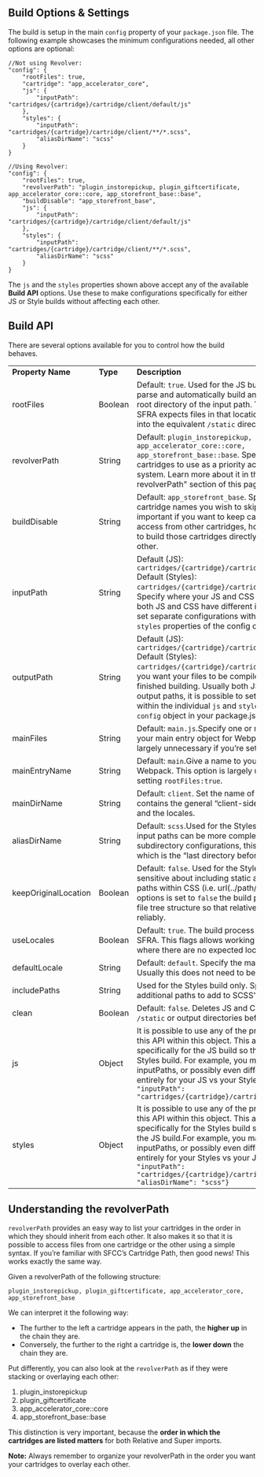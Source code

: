 ## Build Options & Settings

The build is setup in the main `config` property of your `package.json` file. The following example
showcases the minimum configurations needed, all other options are optional:

    //Not using Revolver:
    "config": {
        "rootFiles": true,
        "cartridge": "app_accelerator_core",
        "js": {
    	    "inputPath": "cartridges/{cartridge}/cartridge/client/default/js"
        },
        "styles": {
    	    "inputPath": "cartridges/{cartridge}/cartridge/client/**/*.scss",
    	    "aliasDirName": "scss"
        }
    }

    //Using Revolver:
    "config": {
        "rootFiles": true,
        "revolverPath": "plugin_instorepickup, plugin_giftcertificate, app_accelerator_core::core, app_storefront_base::base",
        "buildDisable": "app_storefront_base",
        "js": {
    	    "inputPath": "cartridges/{cartridge}/cartridge/client/default/js"
        },
        "styles": {
    	    "inputPath": "cartridges/{cartridge}/cartridge/client/**/*.scss",
    	    "aliasDirName": "scss"
        }
    }

The `js` and the `styles` properties shown above accept any of the available **Build API** options.
Use these to make configurations specifically for either JS or Style builds without affecting each
other.

## Build API

There are several options available for you to control how the build behaves.

|                      |          |                                                                                                                                                                                                                                                                                                                                                                                                                                              |
| -------------------- | -------- | -------------------------------------------------------------------------------------------------------------------------------------------------------------------------------------------------------------------------------------------------------------------------------------------------------------------------------------------------------------------------------------------------------------------------------------------- |
| **Property Name**    | **Type** | **Description**                                                                                                                                                                                                                                                                                                                                                                                                                              |
| rootFiles            | Boolean  | Default: `true`. Used for the JS build. Whether or not to parse and automatically build any JS files found at the root directory of the input path. This is necessary since SFRA expects files in that location to be built and placed into the equivalent `/static` directory.                                                                                                                                                              |
| revolverPath         | String   | Default: `plugin_instorepickup, plugin_giftcertificate, app_accelerator_core::core, app_storefront_base::base`. Specify one or more cartridges to use as a priority access and fallback system. Learn more about it in the "Understanding the revolverPath" section of this page.                                                                                                                                                            |
| buildDisable         | String   | Default: `app_storefront_base`. Specify one or more cartridge names you wish to skip the build on. This is important if you want to keep cartridges available for access from other cartridges, however you do not want to build those cartridges directly for one reason or the other.                                                                                                                                                      |
| inputPath            | String   | Default (JS): `cartridges/{cartridge}/cartridge/client/default/js` Default (Styles): `cartridges/{cartridge}/cartridge/client/**/*.scss`. Specify where your JS and CSS files are located. Usually both JS and CSS have different input paths, it is possible set separate configurations within the individual `js` and `styles` properties of the config object.                                                                           |
| outputPath           | String   | Default (JS): `cartridges/{cartridge}/cartridge/static/default/js` Default (Styles): `cartridges/{cartridge}/cartridge/static` Specify where you want your files to be compiled to after they’re finished building. Usually both JS and CSS have different output paths, it is possible to set separate configurations within the individual `js` and `styles` properties of the `config` object in your package.json file.                  |
| mainFiles            | String   | Default: `main.js`.Specify one or more files to attach to your main entry object for Webpack. This option is largely unnecessary if you’re setting `rootFiles:true`.                                                                                                                                                                                                                                                                         |
| mainEntryName        | String   | Default: `main`.Give a name to your main entry object for Webpack. This option is largely unnecessary if you’re setting `rootFiles:true`.                                                                                                                                                                                                                                                                                                    |
| mainDirName          | String   | Default: `client`. Set the name of the directory that contains the general “client-side files”, i.e. “js”, “scss”, and the locales.                                                                                                                                                                                                                                                                                                          |
| aliasDirName         | String   | Default: `scss`.Used for the Styles build only.Since Styles input paths can be more complex due to locale and subdirectory configurations, this property specified which is the “last directory before SCSS root”.                                                                                                                                                                                                                           |
| keepOriginalLocation | Boolean  | Default: `false`. Used for the Styles build only. SFRA is not sensitive about including static assets using relative paths within CSS (i.e. url(../path/to/file.png)). When this options is set to `false` the build process flattens the CSS file tree structure so that relative paths can be used reliably.                                                                                                                               |
| useLocales           | Boolean  | Default: `true`. The build process can be used outside of SFRA. This flags allows working with file structures where there are no expected locale subdirectories.                                                                                                                                                                                                                                                                            |
| defaultLocale        | String   | Default: `default`. Specify the main locale for your site. Usually this does not need to be changed.                                                                                                                                                                                                                                                                                                                                         |
| includePaths         | String   | Used for the Styles build only. Specify one or more additional paths to add to SCSS' includePaths setting.                                                                                                                                                                                                                                                                                                                                   |
| clean                | Boolean  | Default: `false`. Deletes JS and CSS files found within the `/static` or output directories before starting a build.                                                                                                                                                                                                                                                                                                                         |
| js                   | Object   | It is possible to use any of the properties described in this API within this object. This allows to set options specifically for the JS build so that it doesn’t affect the Styles build. For example, you may want to have separate inputPaths, or possibly even different revolverPaths entirely for your JS vs your Styles build. `"js": { "inputPath": "cartridges/{cartridge}/cartridge/client/default/js"}`                           |
| styles               | Object   | It is possible to use any of the properties described in this API within this object. This allows to set options specifically for the Styles build so that it doesn’t affect the JS build.For example, you may want to have separate inputPaths, or possibly even different revolverPaths entirely for your Styles vs your JS build. `"styles": { "inputPath": "cartridges/{cartridge}/cartridge/client/**/*.scss", "aliasDirName": "scss"}` |

## Understanding the revolverPath

`revolverPath` provides an easy way to list your cartridges in the order in which they should
inherit from each other. It also makes it so that it is possible to access files from one cartridge
or the other using a simple syntax. If you’re familiar with SFCC’s Cartridge Path, then good news!
This works exactly the same way.

Given a revolverPath of the following structure:

`plugin_instorepickup, plugin_giftcertificate, app_accelerator_core, app_storefront_base`

We can interpret it the following way:

- The further to the left a cartridge appears in the path, the **higher up** in the chain they are.
- Conversely, the further to the right a cartridge is, the **lower down** the chain they are.

Put differently, you can also look at the `revolverPath` as if they were stacking or overlaying each
other:

1.  plugin_instorepickup
2.  plugin_giftcertificate
3.  app_accelerator_core::core
4.  app_storefront_base::base

This distinction is very important, because the **order in which the cartridges are listed matters**
for both Relative and Super imports.

**Note:** Always remember to organize your revolverPath in the order you want your cartridges to
overlay each other.

